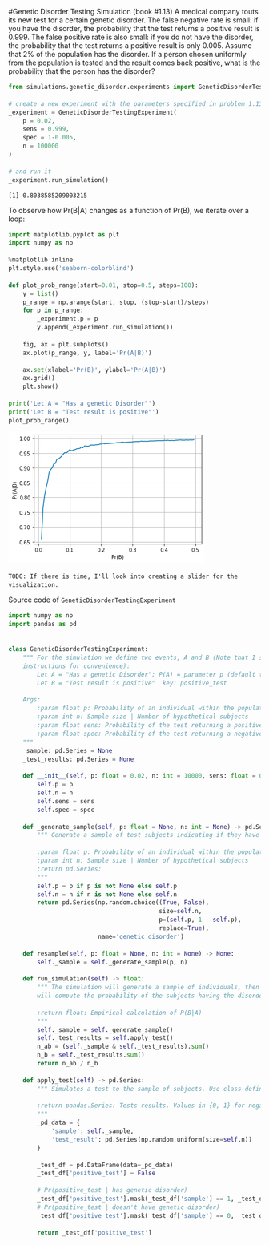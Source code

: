 #Genetic Disorder Testing Simulation</h1>
(book #1.13) A medical company touts its new test for a certain genetic disorder. The false negative rate is small: if
you have the disorder, the probability that the test returns a positive result is 0.999. The false positive rate is also
small: if you do not have the disorder, the probability that the test returns a positive result is only 0.005. Assume
that 2% of the population has the disorder. If a person chosen uniformly from the population is tested and the result
comes back positive, what is the probability that the person has the disorder?

```python
from simulations.genetic_disorder.experiments import GeneticDisorderTestingExperiment

# create a new experiment with the parameters specified in problem 1.13
_experiment = GeneticDisorderTestingExperiment(
    p = 0.02,
    sens = 0.999,
    spec = 1-0.005,
    n = 100000
)

# and run it
_experiment.run_simulation()
```
```
[1] 0.8038585209003215
```
To observe how Pr(B|A) changes as a function of Pr(B), we iterate over a loop:
```python
import matplotlib.pyplot as plt
import numpy as np

%matplotlib inline
plt.style.use('seaborn-colorblind')

def plot_prob_range(start=0.01, stop=0.5, steps=100):
    y = list()
    p_range = np.arange(start, stop, (stop-start)/steps)
    for p in p_range:
        _experiment.p = p
        y.append(_experiment.run_simulation())

    fig, ax = plt.subplots()
    ax.plot(p_range, y, label='Pr(A|B)')

    ax.set(xlabel='Pr(B)', ylabel='Pr(A|B)')
    ax.grid()
    plt.show()

print('Let A = "Has a genetic Disorder"')
print('Let B = "Test result is positive"')
plot_prob_range()
```
![plot](result.png "Plot")

`TODO: If there is time, I'll look into creating a slider for the visualization.`

Source code of `GeneticDisorderTestingExperiment`

```python
import numpy as np
import pandas as pd


class GeneticDisorderTestingExperiment:
    """ For the simulation we define two events, A and B (Note that I switched the order of A and B from the HW
    instructions for convenience):
        Let A = "Has a genetic Disorder"; P(A) = parameter p (default to 0.02) key: genetic_disorder
        Let B = "Test result is positive"  key: positive_test

    Args:
        :param float p: Probability of an individual within the population of having the genetic disorder
        :param int n: Sample size | Number of hypothetical subjects
        :param float sens: Probability of the test returning a positive result if the subject has the disorder
        :param float spec: Probability of the test returning a negative result if the subject doesn't have the disorder
    """
    _sample: pd.Series = None
    _test_results: pd.Series = None

    def __init__(self, p: float = 0.02, n: int = 10000, sens: float = 0.999, spec: float = 0.995):
        self.p = p
        self.n = n
        self.sens = sens
        self.spec = spec

    def _generate_sample(self, p: float = None, n: int = None) -> pd.Series:
        """ Generate a sample of test subjects indicating if they have a genetic disorder, based on parameters.

        :param float p: Probability of an individual within the population of having the genetic disorder
        :param int n: Sample size | Number of hypothetical subjects
        :return pd.Series:
        """
        self.p = p if p is not None else self.p
        self.n = n if n is not None else self.n
        return pd.Series(np.random.choice((True, False),
                                          size=self.n,
                                          p=(self.p, 1 - self.p),
                                          replace=True),
                         name='genetic_disorder')

    def resample(self, p: float = None, n: int = None) -> None:
        self._sample = self._generate_sample(p, n)

    def run_simulation(self) -> float:
        """ The simulation will generate a sample of individuals, then will simulate the testing results, and finally
        will compute the probability of the subjects having the disorder based on the test results.

        :return float: Empirical calculation of P(B|A)
        """
        self._sample = self._generate_sample()
        self._test_results = self.apply_test()
        n_ab = (self._sample & self._test_results).sum()
        n_b = self._test_results.sum()
        return n_ab / n_b

    def apply_test(self) -> pd.Series:
        """ Simulates a test to the sample of subjects. Use class defined sensitivity and specificity attributes.

        :return pandas.Series: Tests results. Values in {0, 1} for negative and positive respectively.
        """
        _pd_data = {
            'sample': self._sample,
            'test_result': pd.Series(np.random.uniform(size=self.n))
        }

        _test_df = pd.DataFrame(data=_pd_data)
        _test_df['positive_test'] = False

        # Pr(positive_test | has genetic disorder)
        _test_df['positive_test'].mask(_test_df['sample'] == 1, _test_df['test_result'] < self.sens, inplace=True)
        # Pr(positive_test | doesn't have genetic disorder)
        _test_df['positive_test'].mask(_test_df['sample'] == 0, _test_df['test_result'] < (1-self.spec), inplace=True)

        return _test_df['positive_test']

```